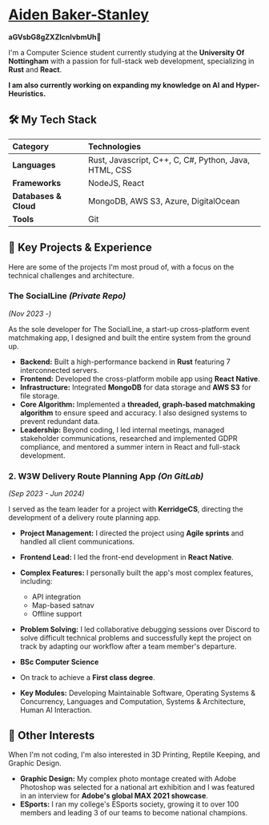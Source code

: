 # [Aiden Baker-Stanley](https://www.linkedin.com/in/aiden-baker-stanley-4ab0b0228/)

**aGVsbG8gZXZlcnlvbmUh**👋  

I'm a Computer Science student currently studying at the **University Of Nottingham** with a passion for full-stack web development, specializing in **Rust** and **React**.

**I am also currently working on expanding my knowledge on AI and Hyper-Heuristics.**

## 🛠️ My Tech Stack

| Category | Technologies |
| :--- | :--- |
| **Languages** | Rust, Javascript, C++, C, C#, Python, Java, HTML, CSS |
| **Frameworks** | NodeJS, React |
| **Databases & Cloud** | MongoDB, AWS S3, Azure, DigitalOcean |
| **Tools** | Git |

## 🚀 Key Projects & Experience

Here are some of the projects I'm most proud of, with a focus on the technical challenges and architecture.

### The SocialLine *(Private Repo)*
*(Nov 2023 -)*

As the sole developer for The SocialLine, a start-up cross-platform event matchmaking app, I designed and built the entire system from the ground up.

* **Backend:** Built a high-performance backend in **Rust** featuring 7 interconnected servers.
* **Frontend:** Developed the cross-platform mobile app using **React Native**.
* **Infrastructure:** Integrated **MongoDB** for data storage and **AWS S3** for file storage.
* **Core Algorithm:** Implemented a **threaded, graph-based matchmaking algorithm** to ensure speed and accuracy. I also designed systems to prevent redundant data.
* **Leadership:** Beyond coding, I led internal meetings, managed stakeholder communications, researched and implemented GDPR compliance, and mentored a summer intern in React and full-stack development.

### 2. W3W Delivery Route Planning App *(On GitLab)*
*(Sep 2023 - Jun 2024)*

I served as the team leader for a project with **KerridgeCS**, directing the development of a delivery route planning app.

* **Project Management:** I directed the project using **Agile sprints** and handled all client communications.
* **Frontend Lead:** I led the front-end development in **React Native**.
* **Complex Features:** I personally built the app's most complex features, including:
    * API integration
    * Map-based satnav
    * Offline support
* **Problem Solving:** I led collaborative debugging sessions over Discord to solve difficult technical problems and successfully kept the project on track by adapting our workflow after a team member's departure.

* **BSc Computer Science**
* On track to achieve a **First class degree**.
* **Key Modules:** Developing Maintainable Software, Operating Systems & Concurrency, Languages and Computation, Systems & Architecture, Human AI Interaction.

## 🎨 Other Interests

When I'm not coding, I'm also interested in 3D Printing, Reptile Keeping, and Graphic Design.
* **Graphic Design:** My complex photo montage created with Adobe Photoshop was selected for a national art exhibition and I was featured in an interview for **Adobe's global MAX 2021 showcase**.
* **ESports:** I ran my college's ESports society, growing it to over 100 members and leading 3 of our teams to become national champions.
